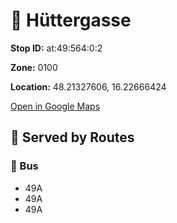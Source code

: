 # 🚉 Hüttergasse


**Stop ID:** at:49:564:0:2

**Zone:** 0100

**Location:** 48.21327606, 16.22666424

[Open in Google Maps](https://www.google.com/maps?q=48.21327606,16.22666424)

## 🚆 Served by Routes

### 🚌 Bus
- 49A
- 49A
- 49A